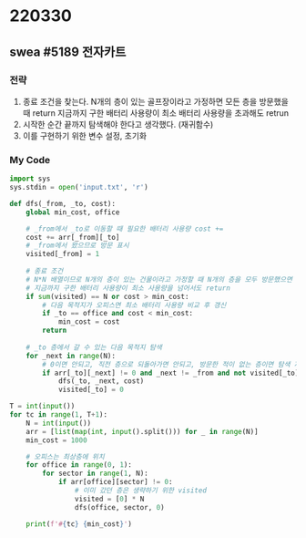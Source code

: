 # 220330



## swea #5189 전자카트



### 전략

1.  종료 조건을 찾는다.
   N개의 층이 있는 골프장이라고 가정하면 모든 층을 방문했을 때 return
   지금까지 구한 배터리 사용량이 최소 배터리 사용량을 초과해도 retrun
2. 시작한 순간 끝까지 탐색해야 한다고 생각했다. (재귀함수)
3. 이를 구현하기 위한 변수 설정, 초기화



### My Code

```python
import sys
sys.stdin = open('input.txt', 'r')

def dfs(_from, _to, cost):
    global min_cost, office

    # _from에서 _to로 이동할 때 필요한 배터리 사용량 cost +=
    cost += arr[_from][_to]
    # _from에서 왔으므로 방문 표시
    visited[_from] = 1
    
    # 종료 조건
    # N*N 배열이므로 N개의 층이 있는 건물이라고 가정할 때 N개의 층을 모두 방문했으면 return
    # 지금까지 구한 배터리 사용량이 최소 사용량을 넘어서도 return
    if sum(visited) == N or cost > min_cost:
        # 다음 목적지가 오피스면 최소 배터리 사용량 비교 후 갱신
        if _to == office and cost < min_cost:
            min_cost = cost
        return
    
    # _to 층에서 갈 수 있는 다음 목적지 탐색
    for _next in range(N):
        # 0이면 안되고, 직전 층으로 되돌아가면 안되고, 방문한 적이 없는 층이면 탐색 재개
        if arr[_to][_next] != 0 and _next != _from and not visited[_to]:
            dfs(_to, _next, cost)
            visited[_to] = 0

T = int(input())
for tc in range(1, T+1):
    N = int(input())
    arr = [list(map(int, input().split())) for _ in range(N)]
    min_cost = 1000

    # 오피스는 최상층에 위치
    for office in range(0, 1):
        for sector in range(1, N):
            if arr[office][sector] != 0:
                # 이미 갔던 층은 생략하기 위한 visited
                visited = [0] * N
                dfs(office, sector, 0)

    print(f'#{tc} {min_cost}')
```